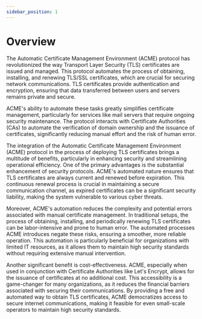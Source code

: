 ```yaml
---
sidebar_position: 1
---
```


# Overview

The Automatic Certificate Management Environment (ACME) protocol has revolutionized the way Transport Layer Security (TLS) certificates are issued and managed. This protocol automates the process of obtaining, installing, and renewing TLS/SSL certificates, which are crucial for securing network communications. TLS certificates provide authentication and encryption, ensuring that data transferred between users and servers remains private and secure.

ACME's ability to automate these tasks greatly simplifies certificate management, particularly for services like mail servers that require ongoing security maintenance. The protocol interacts with Certificate Authorities (CAs) to automate the verification of domain ownership and the issuance of certificates, significantly reducing manual effort and the risk of human error.

The integration of the Automatic Certificate Management Environment (ACME) protocol in the process of deploying TLS certificates brings a multitude of benefits, particularly in enhancing security and streamlining operational efficiency. One of the primary advantages is the substantial enhancement of security protocols. ACME's automated nature ensures that TLS certificates are always current and renewed before expiration. This continuous renewal process is crucial in maintaining a secure communication channel, as expired certificates can be a significant security liability, making the system vulnerable to various cyber threats.

Moreover, ACME's automation reduces the complexity and potential errors associated with manual certificate management. In traditional setups, the process of obtaining, installing, and periodically renewing TLS certificates can be labor-intensive and prone to human error. The automated processes ACME introduces negate these risks, ensuring a smoother, more reliable operation. This automation is particularly beneficial for organizations with limited IT resources, as it allows them to maintain high security standards without requiring extensive manual intervention.

Another significant benefit is cost-effectiveness. ACME, especially when used in conjunction with Certificate Authorities like Let's Encrypt, allows for the issuance of certificates at no additional cost. This accessibility is a game-changer for many organizations, as it reduces the financial barriers associated with securing their communications. By providing a free and automated way to obtain TLS certificates, ACME democratizes access to secure internet communications, making it feasible for even small-scale operators to maintain high security standards.
